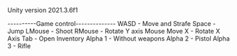 Unity version 2021.3.6f1

----------Game control--------------
WASD -  Move and Strafe
Space - Jump
LMouse - Shoot
RMouse - Rotate Y axis
Mouse Move X - Rotate X Axis
Tab - Open Inventory
Alpha 1 - Without weapons
Alpha 2 - Pistol
Alpha 3 - Rifle

